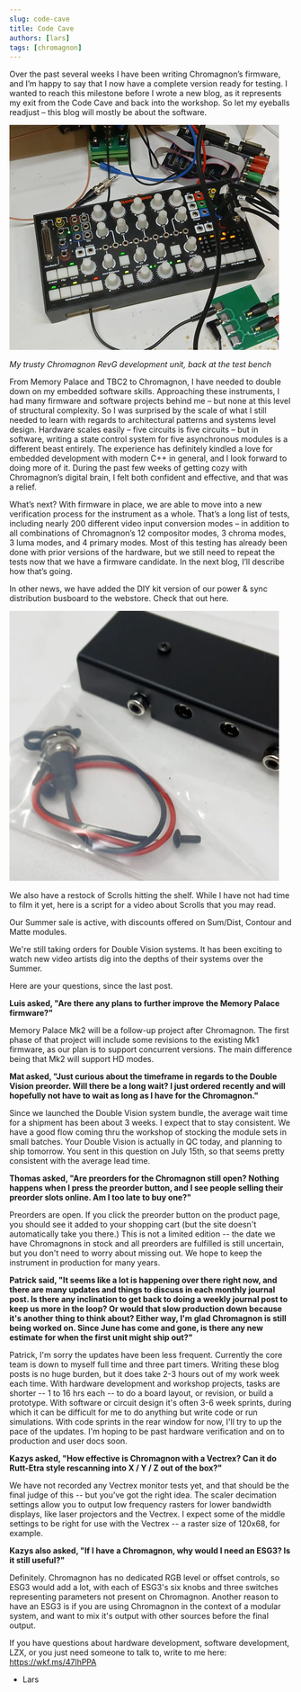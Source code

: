 ```yaml
---
slug: code-cave
title: Code Cave
authors: [lars]
tags: [chromagnon]
---
```


Over the past several weeks I have been writing Chromagnon’s firmware, and I’m happy to say that I now have a complete version ready for testing.  I wanted to reach this milestone before I wrote a new blog, as it represents my exit from the Code Cave and back into the workshop.  So let my eyeballs readjust – this blog will mostly be about the software.

<!-- truncate -->

![](./chromagnon.png)

*My trusty Chromagnon RevG development unit, back at the test bench*

From Memory Palace and TBC2 to Chromagnon, I have needed to double down on my embedded software skills. Approaching these instruments, I had many firmware and software projects behind me – but none at this level of structural complexity.  So I was surprised by the scale of what I still needed to learn with regards to architectural patterns and systems level design. Hardware scales easily – five circuits is five circuits – but in software, writing a state control system for five asynchronous modules is a different beast entirely.  The experience has definitely kindled a love for embedded development with modern C++ in general, and I look forward to doing more of it. During the past few weeks of getting cozy with Chromagnon’s digital brain, I felt both confident and effective, and that was a relief.

What’s next? With firmware in place, we are able to move into a new verification process for the instrument as a whole.  That’s a long list of tests, including nearly 200 different video input conversion modes – in addition to all combinations of Chromagnon’s 12 compositor modes, 3 chroma modes, 3 luma modes, and 4 primary modes. Most of this testing has already been done with prior versions of the hardware, but we still need to repeat the tests now that we have a firmware candidate. In the next blog, I’ll describe how that’s going.

In other news, we have added the DIY kit version of our power & sync distribution busboard to the webstore.  Check that out here.

![](./sync.png)

We also have a restock of Scrolls hitting the shelf. While I have not had time to film it yet, here is a script for a video about Scrolls that you may read. 

Our Summer sale is active, with discounts offered on Sum/Dist, Contour and Matte modules. 

We're still taking orders for Double Vision systems. It has been exciting to watch new video artists dig into the depths of their systems over the Summer.

Here are your questions, since the last post.

**Luis asked, "Are there any plans to further improve the Memory Palace firmware?"**

Memory Palace Mk2 will be a follow-up project after Chromagnon. The first phase of that project will include some revisions to the existing Mk1 firmware, as our plan is to support concurrent versions. The main difference being that Mk2 will support HD modes. 

**Mat asked, "Just curious about the timeframe in regards to the Double Vision preorder. Will there be a long wait? I just ordered recently and will hopefully not have to wait as long as I have for the Chromagnon."**

Since we launched the Double Vision system bundle, the average wait time for a shipment has been about 3 weeks.  I expect that to stay consistent.  We have a good flow coming thru the workshop of stocking the module sets in small batches. Your Double Vision is actually in QC today, and planning to ship tomorrow.  You sent in this question on July 15th, so that seems pretty consistent with the average lead time.

**Thomas asked, "Are preorders for the Chromagnon still open? Nothing happens when I press the preorder button, and I see people selling their preorder slots online.  Am I too late to buy one?"**

Preorders are open. If you click the preorder button on the product page, you should see it added to your shopping cart (but the site doesn't automatically take you there.)  This is not a limited edition -- the date we have Chromagnons in stock and all preorders are fulfilled is still uncertain, but you don't need to worry about missing out.  We hope to keep the instrument in production for many years.

**Patrick said, "It seems like a lot is happening over there right now, and there are many updates and things to discuss in each monthly journal post. Is there any inclination to get back to doing a weekly journal post to keep us more in the loop? Or would that slow production down because it's another thing to think about? Either way, I'm glad Chromagnon is still being worked on. Since June has come and gone, is there any new estimate for when the first unit might ship out?"**

Patrick, I'm sorry the updates have been less frequent.  Currently the core team is down to myself full time and three part timers.  Writing these blog posts is no huge burden, but it does take 2-3 hours out of my work week each time. With hardware development and workshop projects, tasks are shorter -- 1 to 16 hrs each -- to do a board layout, or revision, or build a prototype.  With software or circuit design it's often 3-6 week sprints, during which it can be difficult for me to do anything but write code or run simulations.  With code sprints in the rear window for now, I'll try to up the pace of the updates.  I'm hoping to be past hardware verification and on to production and user docs soon.

**Kazys asked, "How effective is Chromagnon with a Vectrex? Can it do Rutt-Etra style rescanning into X / Y / Z out of the box?"**

We have not recorded any Vectrex monitor tests yet, and that should be the final judge of this -- but you've got the right idea. The scaler decimation settings allow you to output low frequency rasters for lower bandwidth displays, like laser projectors and the Vectrex. I expect some of the middle settings to be right for use with the Vectrex -- a raster size of 120x68, for example.

**Kazys also asked, "If I have a Chromagnon, why would I need an ESG3? Is it still useful?"**

Definitely. Chromagnon has no dedicated RGB level or offset controls, so ESG3 would add a lot, with each of ESG3's six knobs and three switches representing parameters not present on Chromagnon.  Another reason to have an ESG3 is if you are using Chromagnon in the context of a modular system, and want to mix it's output with other sources before the final output. 

If you have questions about hardware development, software development, LZX, or you just need someone to talk to, write to me here:  https://wkf.ms/47lhPPA

- Lars

